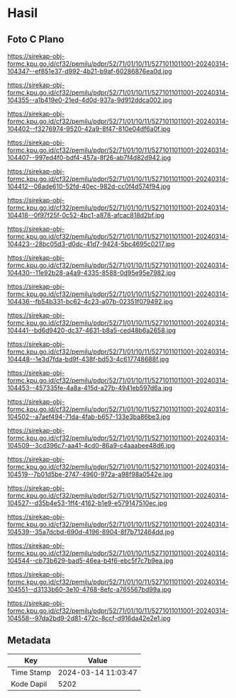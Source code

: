 # Hasil

## Foto C Plano

https://sirekap-obj-formc.kpu.go.id/cf32/pemilu/pdpr/52/71/01/10/11/5271011011001-20240314-104347--ef851e37-d992-4b21-b9af-60286876ea0d.jpg

https://sirekap-obj-formc.kpu.go.id/cf32/pemilu/pdpr/52/71/01/10/11/5271011011001-20240314-104355--a1b419e0-21ed-4d0d-937a-9d912ddca002.jpg

https://sirekap-obj-formc.kpu.go.id/cf32/pemilu/pdpr/52/71/01/10/11/5271011011001-20240314-104402--f3276974-9520-42a9-8f47-810e04df6a0f.jpg

https://sirekap-obj-formc.kpu.go.id/cf32/pemilu/pdpr/52/71/01/10/11/5271011011001-20240314-104407--997ed4f0-bdf4-457a-8f26-ab7f4d82d942.jpg

https://sirekap-obj-formc.kpu.go.id/cf32/pemilu/pdpr/52/71/01/10/11/5271011011001-20240314-104412--08ade610-52fd-40ec-982d-cc0f4d574f94.jpg

https://sirekap-obj-formc.kpu.go.id/cf32/pemilu/pdpr/52/71/01/10/11/5271011011001-20240314-104418--0f97f25f-0c52-4bc1-a878-afcac818d2bf.jpg

https://sirekap-obj-formc.kpu.go.id/cf32/pemilu/pdpr/52/71/01/10/11/5271011011001-20240314-104423--28bc05d3-d0dc-41d7-9424-5bc4695c0217.jpg

https://sirekap-obj-formc.kpu.go.id/cf32/pemilu/pdpr/52/71/01/10/11/5271011011001-20240314-104430--11e92b28-a4a9-4335-8588-0d95e95e7982.jpg

https://sirekap-obj-formc.kpu.go.id/cf32/pemilu/pdpr/52/71/01/10/11/5271011011001-20240314-104436--fb54b331-bc62-4c23-a07b-02351f079492.jpg

https://sirekap-obj-formc.kpu.go.id/cf32/pemilu/pdpr/52/71/01/10/11/5271011011001-20240314-104441--bd6d9420-dc37-4631-b8a5-ced48b6a2658.jpg

https://sirekap-obj-formc.kpu.go.id/cf32/pemilu/pdpr/52/71/01/10/11/5271011011001-20240314-104448--1e3d7fda-bd9f-438f-bd53-4c617748688f.jpg

https://sirekap-obj-formc.kpu.go.id/cf32/pemilu/pdpr/52/71/01/10/11/5271011011001-20240314-104453--457335fe-4a8a-415d-a27b-4941eb597d6a.jpg

https://sirekap-obj-formc.kpu.go.id/cf32/pemilu/pdpr/52/71/01/10/11/5271011011001-20240314-104502--a7aef494-71da-4fab-b657-133e3ba86be3.jpg

https://sirekap-obj-formc.kpu.go.id/cf32/pemilu/pdpr/52/71/01/10/11/5271011011001-20240314-104509--3cd396c7-aa41-4cd0-86a9-c4aaabee48d6.jpg

https://sirekap-obj-formc.kpu.go.id/cf32/pemilu/pdpr/52/71/01/10/11/5271011011001-20240314-104519--7b01d5be-2747-4960-972a-a98f98a0542e.jpg

https://sirekap-obj-formc.kpu.go.id/cf32/pemilu/pdpr/52/71/01/10/11/5271011011001-20240314-104527--d35b4e53-1ff4-4162-b1e9-e579147510ec.jpg

https://sirekap-obj-formc.kpu.go.id/cf32/pemilu/pdpr/52/71/01/10/11/5271011011001-20240314-104539--35a7dcbd-690d-4196-8904-8f7b712464dd.jpg

https://sirekap-obj-formc.kpu.go.id/cf32/pemilu/pdpr/52/71/01/10/11/5271011011001-20240314-104544--cb73b629-bad5-46ea-b4f6-ebc5f7c7b9ea.jpg

https://sirekap-obj-formc.kpu.go.id/cf32/pemilu/pdpr/52/71/01/10/11/5271011011001-20240314-104551--d3133b60-3e10-4768-8efc-a765567bd99a.jpg

https://sirekap-obj-formc.kpu.go.id/cf32/pemilu/pdpr/52/71/01/10/11/5271011011001-20240314-104558--97da2bd9-2d81-472c-8ccf-d916da42e2e1.jpg


## Metadata

| Key        | Value               |
| ---------- | ------------------- |
| Time Stamp | 2024-03-14 11:03:47 |
| Kode Dapil | 5202                |



